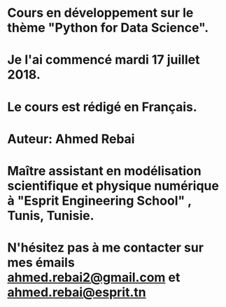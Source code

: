 # Cours en développement sur le thème "Python for Data Science".

# Je l'ai commencé mardi 17 juillet 2018.

# Le cours est rédigé en Français.

# Auteur: Ahmed Rebai

# Maître assistant en modélisation scientifique et physique numérique à "Esprit Engineering School" , Tunis, Tunisie.

# N'hésitez pas à me contacter sur mes émails ahmed.rebai2@gmail.com et ahmed.rebai@esprit.tn

